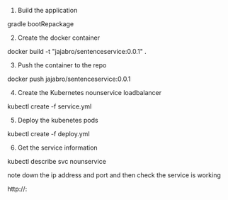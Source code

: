 1. Build the application

gradle bootRepackage

2. Create the docker container

docker build -t "jajabro/sentenceservice:0.0.1" .

3. Push the container to the repo

docker push jajabro/sentenceservice:0.0.1

4. Create the Kubernetes nounservice loadbalancer

kubectl create -f service.yml

5. Deploy the kubenetes pods

kubectl create -f deploy.yml

6. Get the service information

kubectl describe svc nounservice

note down the ip address and port and then check the service is working

http://<ip>:<port>

